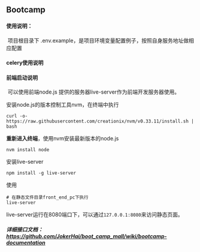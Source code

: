 ## Bootcamp

#### 使用说明：

​		项目根目录下 .env.example，是项目环境变量配置例子，按照自身服务地址做相应配置

#### celery使用说明



#### 前端启动说明

​		可以使用前端node.js 提供的服务器live-server作为前端开发服务器使用。

安装node.js的版本控制工具nvm，在终端中执行

```
curl -o- https://raw.githubusercontent.com/creationix/nvm/v0.33.11/install.sh | bash
```

**重新进入终端**，使用nvm安装最新版本的node.js

```linux
nvm install node
```

安装live-server

```
npm install -g live-server
```

使用

```
# 在静态文件目录front_end_pc下执行
live-server
```

live-server运行在8080端口下，可以通过`127.0.0.1:8080`来访问静态页面。



##### 详细接口文档：https://github.com/JokerHai/boot_camp_mall/wiki/bootcamp-documentation
